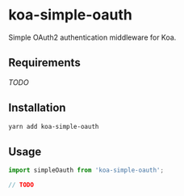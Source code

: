 # koa-simple-oauth

Simple OAuth2 authentication middleware for Koa.

## Requirements
*TODO*

## Installation
```bash
yarn add koa-simple-oauth
```

## Usage
```javascript
import simpleOauth from 'koa-simple-oauth';

// TODO
```
